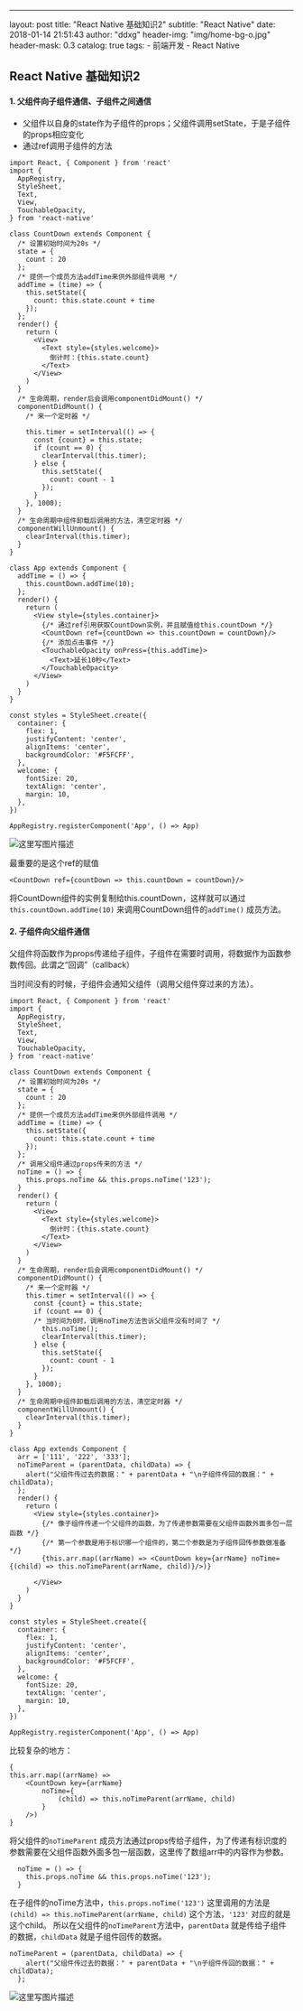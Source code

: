 ﻿---
layout:     post
title:      "React Native 基础知识2"
subtitle:   "React Native"
date:       2018-01-14 21:51:43
author:     "ddxg"
header-img: "img/home-bg-o.jpg"
header-mask: 0.3
catalog:    true
tags:
    - 前端开发
    - React Native


## **React Native 基础知识2** 

#### **1. 父组件向子组件通信、子组件之间通信** 

 - 父组件以自身的state作为子组件的props；父组件调用setState，于是子组件的props相应变化
 - 通过ref调用子组件的方法

```
import React, { Component } from 'react'
import {
  AppRegistry,
  StyleSheet,
  Text,
  View,
  TouchableOpacity,
} from 'react-native'

class CountDown extends Component {
  /* 设置初始时间为20s */
  state = {
    count : 20
  };
  /* 提供一个成员方法addTime来供外部组件调用 */
  addTime = (time) => {
    this.setState({
      count: this.state.count + time
    });
  };
  render() {
    return (
      <View>
        <Text style={styles.welcome}>
          倒计时：{this.state.count}
        </Text>
      </View>
    )
  }
  /* 生命周期，render后会调用componentDidMount() */
  componentDidMount() {
    /* 来一个定时器 */
    
    this.timer = setInterval(() => {
      const {count} = this.state;
      if (count == 0) {
        clearInterval(this.timer);
      } else {
        this.setState({
          count: count - 1
        });
      }
    }, 1000);
  }
  /* 生命周期中组件卸载后调用的方法，清空定时器 */
  componentWillUnmount() {
    clearInterval(this.timer);
  }
}

class App extends Component {
  addTime = () => {
    this.countDown.addTime(10);
  };
  render() {
    return (
      <View style={styles.container}>
        {/* 通过ref引用获取CountDown实例，并且赋值给this.countDown */}
        <CountDown ref={countDown => this.countDown = countDown}/>
        {/* 添加点击事件 */}
        <TouchableOpacity onPress={this.addTime}>
          <Text>延长10秒</Text>
        </TouchableOpacity>
      </View>
    )
  }
}

const styles = StyleSheet.create({
  container: {
    flex: 1,
    justifyContent: 'center',
    alignItems: 'center',
    backgroundColor: '#F5FCFF',
  },
  welcome: {
    fontSize: 20,
    textAlign: 'center',
    margin: 10,
  },
})

AppRegistry.registerComponent('App', () => App)

```
![这里写图片描述](http://img.blog.csdn.net/20180121173837345?watermark/2/text/aHR0cDovL2Jsb2cuY3Nkbi5uZXQvQWxpZ3VhZ3Vh/font/5a6L5L2T/fontsize/400/fill/I0JBQkFCMA==/dissolve/70/gravity/SouthEast)

最重要的是这个ref的赋值
```
<CountDown ref={countDown => this.countDown = countDown}/>
```
将CountDown组件的实例复制给this.countDown，这样就可以通过`this.countDown.addTime(10)` 来调用CountDown组件的`addTime()` 成员方法。

#### **2. 子组件向父组件通信** 

父组件将函数作为props传递给子组件，子组件在需要时调用，将数据作为函数参数传回。此谓之“回调”（callback）

当时间没有的时候，子组件会通知父组件（调用父组件穿过来的方法）。
```
import React, { Component } from 'react'
import {
  AppRegistry,
  StyleSheet,
  Text,
  View,
  TouchableOpacity,
} from 'react-native'

class CountDown extends Component {
  /* 设置初始时间为20s */
  state = {
    count : 20
  };
  /* 提供一个成员方法addTime来供外部组件调用 */
  addTime = (time) => {
    this.setState({
      count: this.state.count + time
    });
  };
  /* 调用父组件通过props传来的方法 */
  noTime = () => {
    this.props.noTime && this.props.noTime('123');
  }
  render() {
    return (
      <View>
        <Text style={styles.welcome}>
          倒计时：{this.state.count}
        </Text>
      </View>
    )
  }
  /* 生命周期，render后会调用componentDidMount() */
  componentDidMount() {
    /* 来一个定时器 */
    this.timer = setInterval(() => {
      const {count} = this.state;
      if (count == 0) {
      /* 当时间为0时，调用noTime方法告诉父组件没有时间了 */
        this.noTime();
        clearInterval(this.timer);
      } else {
        this.setState({
          count: count - 1
        });
      }
    }, 1000);
  }
  /* 生命周期中组件卸载后调用的方法，清空定时器 */
  componentWillUnmount() {
    clearInterval(this.timer);
  }
}

class App extends Component {
  arr = ['111', '222', '333'];
  noTimeParent = (parentData, childData) => {
    alert("父组件传过去的数据：" + parentData + "\n子组件传回的数据：" + childData);
  };
  render() {
    return (
      <View style={styles.container}>
        {/* 像子组件传递一个父组件的函数，为了传递参数需要在父组件函数外面多包一层函数 */}
        {/* 第一个参数是用于标识哪一个组件的，第二个参数是为子组件回传参数做准备 */}
        {this.arr.map((arrName) => <CountDown key={arrName} noTime={(child) => this.noTimeParent(arrName, child)}/>)}
        
      </View>
    )
  }
}

const styles = StyleSheet.create({
  container: {
    flex: 1,
    justifyContent: 'center',
    alignItems: 'center',
    backgroundColor: '#F5FCFF',
  },
  welcome: {
    fontSize: 20,
    textAlign: 'center',
    margin: 10,
  },
})

AppRegistry.registerComponent('App', () => App)

```
比较复杂的地方：
```
{
this.arr.map((arrName) => 
	<CountDown key={arrName} 
		noTime={
			(child) => this.noTimeParent(arrName, child)
		}
	/>)
}
```
将父组件的`noTimeParent` 成员方法通过props传给子组件，为了传递有标识度的参数需要在父组件函数外面多包一层函数，这里传了数组arr中的内容作为参数。


```
  noTime = () => {
    this.props.noTime && this.props.noTime('123');
  }
```
在子组件的noTime方法中，`this.props.noTime('123')` 这里调用的方法是`(child) => this.noTimeParent(arrName, child)` 这个方法，`'123'` 对应的就是这个child。
所以在父组件的`noTimeParent`方法中，`parentData` 就是传给子组件的数据，`childData` 就是子组件回传的数据。

```
noTimeParent = (parentData, childData) => {
    alert("父组件传过去的数据：" + parentData + "\n子组件传回的数据：" + childData);
  };
```
![这里写图片描述](http://img.blog.csdn.net/20180121194153685?watermark/2/text/aHR0cDovL2Jsb2cuY3Nkbi5uZXQvQWxpZ3VhZ3Vh/font/5a6L5L2T/fontsize/400/fill/I0JBQkFCMA==/dissolve/70/gravity/SouthEast)
